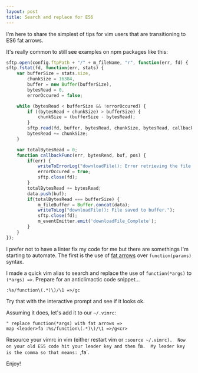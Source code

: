 ```yaml
---
layout: post
title: Search and replace for ES6
---
```


I'm here to share the simplest of tips for vim users that are transitioning to ES6 fat arrows.

It's really common to still see examples on npm packages like this:

```js
sftp.open(config.ftpPath + "/" + m_fileName, "r", function(err, fd) {
sftp.fstat(fd, function(err, stats) {
    var bufferSize = stats.size,
        chunkSize = 16384,
        buffer = new Buffer(bufferSize),
        bytesRead = 0,
        errorOccured = false;

    while (bytesRead < bufferSize && !errorOccured) {
        if ((bytesRead + chunkSize) > bufferSize) {
            chunkSize = (bufferSize - bytesRead);
        }
        sftp.read(fd, buffer, bytesRead, chunkSize, bytesRead, callbackFunc);
        bytesRead += chunkSize;
    }

    var totalBytesRead = 0;
    function callbackFunc(err, bytesRead, buf, pos) {
        if(err) {
            writeToErrorLog("downloadFile(): Error retrieving the file.");
            errorOccured = true;
            sftp.close(fd);
        }
        totalBytesRead += bytesRead;
        data.push(buf);
        if(totalBytesRead === bufferSize) {
            m_fileBuffer = Buffer.concat(data);
            writeToLog("downloadFile(): File saved to buffer.");
            sftp.close(fd);
            m_eventEmitter.emit('downloadFile_Complete');
        }
    }
});
```

I prefer not to have a linter fix my code for me but there are somethings I'm starting to automate.  The first is the use of [fat arrows](https://developer.mozilla.org/en-US/docs/Web/JavaScript/Reference/Functions/Arrow_functions) over `function(params)` syntax.

I made a quick vim alias to search and replace the use of `function(*args)` to `(*args) =>`.  Prepare for an anticlimactic code snippet...

```vim
:%s/function\(.*)\)/\1 =>/gc
```
Try that with the interactive prompt and see if it looks ok.

Assuming it does, let's add it to our `~/.vimrc`:

```
" replace function(*args) with fat arrows =>
map <leader>fa :%s/function\(.*)\)/\1 =>/g<cr>
```

Resource your vimrc in vim (either restart vim or `:source ~/.vimrc).  Now on your old ES5 code hit your leader key and then `fa`.  My leader key is the comma so that means: `,fa`.

Enjoy!

